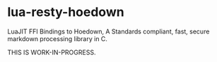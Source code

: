 lua-resty-hoedown
=================

LuaJIT FFI Bindings to Hoedown, A Standards compliant, fast, secure markdown processing library in C.

THIS IS WORK-IN-PROGRESS.
